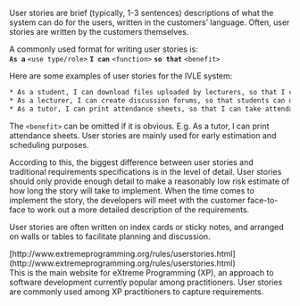 User stories are brief (typically, 1-3 sentences) descriptions of what the system can do for the users, 
written in the customers’ language. Often, user stories are written by the customers themselves.

A commonly used format for writing user stories is:<br> 
**`As a`** `<use type/role>` **`I can`** `<function>` **`so that`** `<benefit>`

Here are some examples of user stories for the IVLE system:
```bat
* As a student, I can download files uploaded by lecturers, so that I can get my own copy of the files.
* As a lecturer, I can create discussion forums, so that students can discuss things online.
* As a tutor, I can print attendance sheets, so that I can take attendance during the class.
```

The `<benefit>` can be omitted if it is obvious. E.g. As a tutor, I can print attendance sheets.
User stories are mainly used for early estimation and scheduling purposes. 

According to <ref xp-website>this<ref/>, the biggest difference between user stories and traditional requirements 
specifications is in the level of detail. User stories should only provide enough detail to make a reasonably low risk 
estimate of how long the story will take to implement. When the time comes to implement the story, 
the developers will meet with the customer face-to-face  to work out a more detailed description of the requirements.

User stories are often written on index cards or sticky notes, and arranged on walls or tables to facilitate 
planning and discussion. 

<seg xp-website sup>
[http://www.extremeprogramming.org/rules/userstories.html](http://www.extremeprogramming.org/rules/userstories.html)<br> 
This is the main website for eXtreme Programming (XP), an approach to software development currently popular 
among practitioners. User stories are commonly used among XP practitioners to capture requirements.
</seg>
